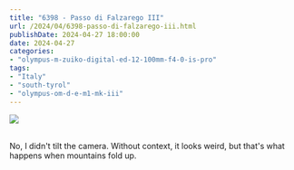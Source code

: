 ```yaml
---
title: "6398 - Passo di Falzarego III"
url: /2024/04/6398-passo-di-falzarego-iii.html
publishDate: 2024-04-27 18:00:00
date: 2024-04-27
categories:
- "olympus-m-zuiko-digital-ed-12-100mm-f4-0-is-pro"
tags:
- "Italy"
- "south-tyrol"
- "olympus-om-d-e-m1-mk-iii"
---
```

<div class="container">
<div class="center"><a target="_blank" href="https://d25zfm9zpd7gm5.cloudfront.net/1200x1200/2020/20200904_121252-Pano_lr.jpg"><img class="webfeedsFeaturedVisual" src="https://d25zfm9zpd7gm5.cloudfront.net/0600x0600/2020/20200904_121252-Pano_lr.jpg" /></a></div>
</div>
<br />

No, I didn't tilt the camera. Without context, it looks
weird, but that's what happens when mountains fold up.
